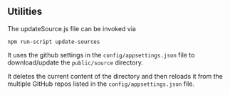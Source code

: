 ## Utilities

The updateSource.js file can be invoked via

````
npm run-script update-sources
````

It uses the github settings in the `config/appsettings.json` file 
to download/update the `public/source` directory.

It deletes the current content of the directory and then
reloads it from the multiple GitHub repos listed in the
`config/appsettings.json` file.
